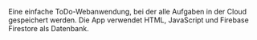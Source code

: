Eine einfache ToDo-Webanwendung, bei der alle Aufgaben in der Cloud gespeichert werden.
Die App verwendet HTML, JavaScript und Firebase Firestore als Datenbank.
